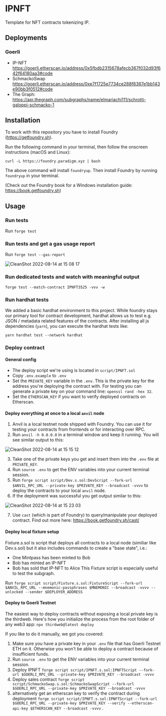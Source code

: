 # IPNFT

Template for NFT contracts tokenizing IP.

## Deployments

### Goerli

- IP-NFT <https://goerli.etherscan.io/address/0x5fbdb2315678afecb367f032d93f642f64180aa3#code>
- SchmackoSwap <https://goerli.etherscan.io/address/0xe7f1725e7734ce288f8367e1bb143e90bb3f0512#code>
- The Graph: <https://api.thegraph.com/subgraphs/name/elmariachi111/schrotti-galoppi-schmacko-1>

## Installation

To work with this repository you have to install Foundry (<https://getfoundry.sh>).

Run the following command in your terminal, then follow the onscreen instructions (macOS and Linux):

`curl -L https://foundry.paradigm.xyz | bash`

The above command will install `foundryup`. Then install Foundry by running `foundryup` in your terminal.

(Check out the Foundry book for a Windows installation guide: <https://book.getfoundry.sh>)

## Usage

### Run tests

Run `forge test`

### Run tests and get a gas usage report

Run `forge test --gas-report`

![CleanShot 2022-08-14 at 15 08 17](https://user-images.githubusercontent.com/86414213/184538476-20c8ff24-4714-44bf-a618-f6176cabd03c.png)

### Run dedicated tests and watch with meaningful output

`forge test --match-contract IPNFT3525 -vvv -w`

### Run hardhat tests

We added a basic hardhat environment to this project. While foundry stays our primary tool for contract development, hardhat allows us to test e.g. JSON / metadata related features of the contracts. After installing all js dependencies (`yarn`), you can execute the hardhat tests like:

`yarn hardhat test --network hardhat`

### Deploy contract

#### General config

- The deploy script we're using is located in `script/IPNFT.sol`
- Copy `.env.example` to `.env`
- Set the `PRIVATE_KEY` variable in the `.env`. This is the private key for the address you're deploying the contract with. For testing you can generate a private key on your command line: `openssl rand -hex 32`.
- Set the `ETHERSCAN_KEY` if you want to verify deployed contracts on Etherscan.

#### Deploy everything at once to a local `anvil` node

1. Anvil is a local testnet node shipped with Foundry. You can use it for testing your contracts from frontends or for interacting over RPC.
2. Run `anvil -h 0.0.0.0` in a terminal window and keep it running. You will see similar output to this:

![CleanShot 2022-08-14 at 15 15 12](https://user-images.githubusercontent.com/86414213/184538794-d682d4a0-1ffc-4113-a7c5-e9dc6adb8268.png)

3. Take one of the private keys you get and insert them into the `.env` file at `PRIVATE_KEY`.
4. Run `source .env` to get the ENV variables into your current terminal session.
5. Run `forge script script/Dev.s.sol:DevScript --fork-url $ANVIL_RPC_URL --private-key $PRIVATE_KEY --broadcast -vvvv` to deploy the contracts to your local `anvil` node.
6. If the deployment was successful you get output similar to this:

![CleanShot 2022-08-14 at 15 23 03](https://user-images.githubusercontent.com/86414213/184539154-3ddc46d3-4083-4c58-a401-f7a1dce2be7e.png)

7. Use `cast` (which is part of Foundry) to query/manipulate your deployed contract. Find out more here: <https://book.getfoundry.sh/cast/>

#### Deploy local fixture setup

Fixture.s.sol is script that deploys all contracts to a local node (similiar like Dev.s.sol) but it also includes commands to create a "base state", i.e.:

- One Mintpass has been minted to Bob
- Bob has minted an IP-NFT
- Bob has sold that IP-NFT to Alice
This Fixture script is especially useful to test the subgraph.

Run `forge script script/Fixture.s.sol:FixtureScript --fork-url $ANVIL_RPC_URL --mnemonic-passphrases $MNEMONIC --broadcast -vvvv --unlocked --sender $DEPLOYER_ADDRESS`

#### Deploy to Goerli Testnet

The easiest way to deploy contracts without exposing a local private key is the thirdweb. Here's how you initialize the process from the root folder of any web3 app: `npx thirdweb@latest deploy`

If you like to do it manually, we got you covered:

1. Make sure you have a private key in your `.env` file that has Goerli Testnet ETH on it. Otherwise you won't be able to deploy a contract because of insufficient funds.
2. Run `source .env` to get the ENV variables into your current terminal session.
3. Deploy IPNFT `forge script script/IPNFT.s.sol:IPNFTScript --fork-url $GOERLI_RPC_URL --private-key $PRIVATE_KEY --broadcast -vvvv`
4. Deploy sales contract `forge script script/SchmackoSwap.s.sol:SchmackoSwapScript --fork-url $GOERLI_RPC_URL --private-key $PRIVATE_KEY --broadcast -vvvv`
5. alternatively get an etherscan key to verify the contract during deployment `forge script script/IPNFT.s.sol:IPNFTScript --fork-url $GOERLI_RPC_URL --private-key $PRIVATE_KEY --verify --etherscan-api-key $ETHERSCAN_KEY --broadcast -vvvv` .
